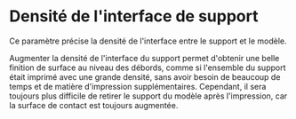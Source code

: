 Densité de l'interface de support
====
Ce paramètre précise la densité de l'interface entre le support et le modèle.

Augmenter la densité de l'interface du support permet d'obtenir une belle finition de surface au niveau des débords, comme si l'ensemble du support était imprimé avec une grande densité, sans avoir besoin de beaucoup de temps et de matière d'impression supplémentaires. Cependant, il sera toujours plus difficile de retirer le support du modèle après l'impression, car la surface de contact est toujours augmentée.
